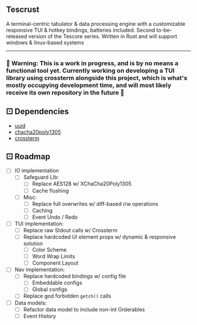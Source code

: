 ## Tescrust
A terminal-centric tabulator & data processing engine with a customizable responsive TUI & hotkey bindings, batteries included. Second to-be-released version of the Tescore series. Written in Rust and will support windows & linux-based systems

---
### 📢 Warning: This is a work in progress, and is by no means a functional tool yet. Currently working on developing a TUI library using crossterm alongside this project, which is what's mostly occupying development time, and will most likely receive its own repository in the future 📢

## ⚀ Dependencies
* [uuid](https://crates.io/crates/uuid)
* [chacha20poly1305](https://crates.io/crates/chacha20poly1305)
* [crossterm](https://crates.io/crates/crossterm)

## ⚀ Roadmap
- [ ] IO implementation
  - [ ] Safeguard Lib:
    - [ ] Replace AES128 w/ XChaCha20Poly1305
    - [ ] Cache flushing
  - [ ] Misc:
      - [ ] Replace full overwrites w/ diff-based r/w operations
      - [ ] Caching
      - [ ] Event Undo / Redo
- [ ] TUI implementation:
  - [ ] Replace raw Stdout calls w/ Crossterm 
  - [ ] Replace hardcoded UI element props w/ dynamic & responsive solution
    - [ ] Color Scheme
    - [ ] Word Wrap Limits
    - [ ] Component Layout
- [ ] Nav implementation:
  - [ ] Replace hardcoded bindings w/ config file
    - [ ] Embeddable configs
    - [ ] Global configs
  - [ ] Replace god forbidden `getch()` calls
- [ ] Data models:
  - [ ] Refactor data model to include non-int Orderables
  - [ ] Event History
